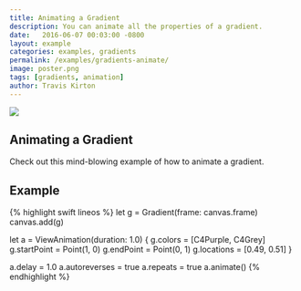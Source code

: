 ```yaml
---
title: Animating a Gradient
description: You can animate all the properties of a gradient.
date:   2016-06-07 00:03:00 -0800
layout: example
categories: examples, gradients
permalink: /examples/gradients-animate/
image: poster.png
tags: [gradients, animation]
author: Travis Kirton
---
```

![](animate.png)

## Animating a Gradient
Check out this mind-blowing example of how to animate a gradient.

## Example
{% highlight swift lineos %}
let g = Gradient(frame: canvas.frame)
canvas.add(g)

let a = ViewAnimation(duration: 1.0) {
    g.colors = [C4Purple, C4Grey]
    g.startPoint = Point(1, 0)
    g.endPoint = Point(0, 1)
    g.locations = [0.49, 0.51]
}

a.delay = 1.0
a.autoreverses = true
a.repeats = true
a.animate()
{% endhighlight %}
